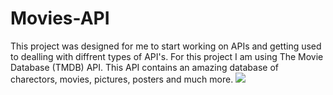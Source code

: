 # Movies-API
 This project was designed for me to start working on APIs and getting used to dealling with diffrent types of API's. For this project I am using The Movie Database (TMDB) API. This API contains an amazing database of charectors, movies, pictures, posters and much more. 
<a href="https://www.w3schools.com" target="blank" rel="noopener noreferrer">
<img src="https://d1ewbp317vsrbd.cloudfront.net/f7ce9ef5-587b-458c-9eff-1cd759c8e4d1.png"/>
</a>
